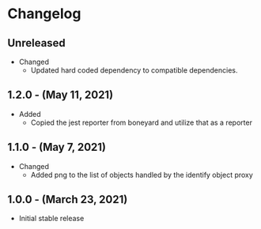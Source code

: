 # Changelog

## Unreleased

* Changed
  * Updated hard coded dependency to compatible dependencies.

## 1.2.0 - (May 11, 2021)

* Added
  * Copied the jest reporter from boneyard and utilize that as a reporter

## 1.1.0 - (May 7, 2021)

* Changed
  * Added png to the list of objects handled by the identify object proxy

## 1.0.0 - (March 23, 2021)

* Initial stable release
